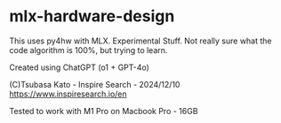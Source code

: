 # mlx-hardware-design
This uses py4hw with MLX. Experimental Stuff. 
Not really sure what the code algorithm is 100%, but trying to learn.

Created using ChatGPT (o1 + GPT-4o)

(C)Tsubasa Kato - Inspire Search - 2024/12/10
https://www.inspiresearch.io/en

Tested to work with M1 Pro on Macbook Pro - 16GB 

